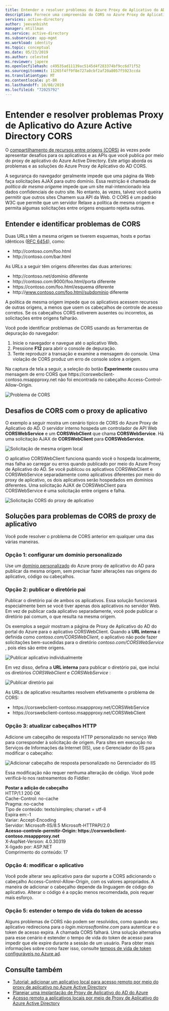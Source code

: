 ```yaml
---
title: Entender e resolver problemas do Azure Proxy de Aplicativo do AD CORS
description: Fornece uma compreensão do CORS no Azure Proxy de Aplicativo do AD e como identificar e resolver problemas de CORS.
services: active-directory
author: jeevanbisht
manager: mtillman
ms.service: active-directory
ms.subservice: app-mgmt
ms.workload: identity
ms.topic: conceptual
ms.date: 05/23/2019
ms.author: celested
ms.reviewer: japere
ms.openlocfilehash: c49535ad11139ac5145d4f283374bf9cc6d71f52
ms.sourcegitcommit: 11265f4ff9f8e727a0cbf2af20a8057f5923ccda
ms.translationtype: MT
ms.contentlocale: pt-BR
ms.lasthandoff: 10/08/2019
ms.locfileid: "72025792"
---
```

# <a name="understand-and-solve-azure-active-directory-application-proxy-cors-issues"></a>Entender e resolver problemas Proxy de Aplicativo do Azure Active Directory CORS

O [compartilhamento de recursos entre origens (CORS)](https://www.w3.org/TR/cors/) às vezes pode apresentar desafios para os aplicativos e as APIs que você publica por meio do proxy de aplicativo do Azure Active Directory. Este artigo aborda os problemas e as soluções do Azure Proxy de Aplicativo do AD CORS.

A segurança do navegador geralmente impede que uma página da Web faça solicitações AJAX para outro domínio. Essa restrição é chamada de *política de mesma origem*e impede que um site mal-intencionado leia dados confidenciais de outro site. No entanto, às vezes, talvez você queira permitir que outros sites Chamem sua API da Web. O CORS é um padrão W3C que permite que um servidor Relaxe a política de mesma origem e permita algumas solicitações entre origens enquanto rejeita outras.

## <a name="understand-and-identify-cors-issues"></a>Entender e identificar problemas de CORS

Duas URLs têm a mesma origem se tiverem esquemas, hosts e portas idênticos ([RFC 6454](https://tools.ietf.org/html/rfc6454)), como:

-   http:\//contoso.com/foo.html
-   http:\//contoso.com/bar.html

As URLs a seguir têm origens diferentes das duas anteriores:

-   http:\//contoso.net/domínio diferente
-   http:\//contoso.com:9000/foo.html/porta diferente
-   https:\//contoso.com/foo.html/esquema diferente
-   http:\//www.contoso.com/foo.html/subdomínio diferente

A política de mesma origem impede que os aplicativos acessem recursos de outras origens, a menos que usem os cabeçalhos de controle de acesso corretos. Se os cabeçalhos CORS estiverem ausentes ou incorretos, as solicitações entre origens falharão. 

Você pode identificar problemas de CORS usando as ferramentas de depuração do navegador:

1. Inicie o navegador e navegue até o aplicativo Web.
1. Pressione **F12** para abrir o console de depuração.
1. Tente reproduzir a transação e examine a mensagem do console. Uma violação de CORS produz um erro de console sobre a origem.

Na captura de tela a seguir, a seleção do botão **Experimente** causou uma mensagem de erro CORS que https:\//corswebclient-contoso.msappproxy.net não foi encontrada no cabeçalho Access-Control-Allow-Origin.

![Problema de CORS](./media/application-proxy-understand-cors-issues/image3.png)

## <a name="cors-challenges-with-application-proxy"></a>Desafios de CORS com o proxy de aplicativo

O exemplo a seguir mostra um cenário típico de CORS do Azure Proxy de Aplicativo do AD. O servidor interno hospeda um controlador de API Web **CORSWebService** e um **CORSWebClient** que chama **CORSWebService**. Há uma solicitação AJAX de **CORSWebClient** para **CORSWebService**.

![Solicitação de mesma origem local](./media/application-proxy-understand-cors-issues/image1.png)

O aplicativo CORSWebClient funciona quando você o hospeda localmente, mas falha ao carregar ou erros quando publicado por meio do Azure Proxy de Aplicativo do AD. Se você publicou os aplicativos CORSWebClient e CORSWebService separadamente como aplicativos diferentes por meio do proxy de aplicativo, os dois aplicativos serão hospedados em domínios diferentes. Uma solicitação AJAX de CORSWebClient para CORSWebService é uma solicitação entre origens e falha.

![Solicitação CORS do proxy de aplicativo](./media/application-proxy-understand-cors-issues/image2.png)

## <a name="solutions-for-application-proxy-cors-issues"></a>Soluções para problemas de CORS de proxy de aplicativo

Você pode resolver o problema de CORS anterior em qualquer uma das várias maneiras.

### <a name="option-1-set-up-a-custom-domain"></a>Opção 1: configurar um domínio personalizado

Use um [domínio personalizado](https://docs.microsoft.com/azure/active-directory/active-directory-application-proxy-custom-domains) do Azure proxy de aplicativo do AD para publicar da mesma origem, sem precisar fazer alterações nas origens do aplicativo, código ou cabeçalhos. 

### <a name="option-2-publish-the-parent-directory"></a>Opção 2: publicar o diretório pai

Publicar o diretório pai de ambos os aplicativos. Essa solução funcionará especialmente bem se você tiver apenas dois aplicativos no servidor Web. Em vez de publicar cada aplicativo separadamente, você pode publicar o diretório pai comum, o que resulta na mesma origem.

Os exemplos a seguir mostram a página de Proxy de Aplicativo do AD do portal do Azure para o aplicativo CORSWebClient.  Quando a **URL interna** é definida como *contoso.com/CORSWebClient*, o aplicativo não pode fazer solicitações bem-sucedidas para o diretório *contoso.com/CORSWebService* , pois eles são entre origens. 

![Publicar aplicativo individualmente](./media/application-proxy-understand-cors-issues/image4.png)

Em vez disso, defina a **URL interna** para publicar o diretório pai, que inclui os diretórios *CORSWebClient* e *CORSWebService* :

![Publicar diretório pai](./media/application-proxy-understand-cors-issues/image5.png)

As URLs de aplicativo resultantes resolvem efetivamente o problema de CORS:

- https:\//corswebclient-contoso.msappproxy.net/CORSWebService
- https:\//corswebclient-contoso.msappproxy.net/CORSWebClient

### <a name="option-3-update-http-headers"></a>Opção 3: atualizar cabeçalhos HTTP

Adicione um cabeçalho de resposta HTTP personalizado no serviço Web para corresponder à solicitação de origem. Para sites em execução no Serviços de Informações da Internet (IIS), use o Gerenciador do IIS para modificar o cabeçalho:

![Adicionar cabeçalho de resposta personalizado no Gerenciador do IIS](./media/application-proxy-understand-cors-issues/image6.png)

Essa modificação não requer nenhuma alteração de código. Você pode verificá-lo nos rastreamentos do Fiddler:

**Postar a adição de cabeçalho**\
HTTP/1.1 200 OK\
Cache-Control: no-cache \
Pragma: no-cache \
Tipo de conteúdo: texto/simples; charset = utf-8 \
Expira em:-1 \
Variar: Accept-Encoding \
Servidor: Microsoft-IIS/8.5 Microsoft-HTTPAPI/2.0 \
**Acesso-controle-permitir-Origin: https\://corswebclient-contoso.msappproxy.net**\
X-AspNet-Version: 4.0.30319 \
X-ligado por: ASP.NET \
Comprimento do conteúdo: 17

### <a name="option-4-modify-the-app"></a>Opção 4: modificar o aplicativo

Você pode alterar seu aplicativo para dar suporte a CORS adicionando o cabeçalho Access-Control-Allow-Origin, com os valores apropriados. A maneira de adicionar o cabeçalho depende da linguagem de código do aplicativo. Alterar o código é a opção menos recomendada, pois requer mais esforço.

### <a name="option-5-extend-the-lifetime-of-the-access-token"></a>Opção 5: estender o tempo de vida do token de acesso

Alguns problemas de CORS não podem ser resolvidos, como quando seu aplicativo redireciona para o *login.microsoftonline.com* para autenticar e o token de acesso expira. A chamada CORS falhará. Uma solução alternativa para esse cenário é estender o tempo de vida do token de acesso para impedir que ele expire durante a sessão de um usuário. Para obter mais informações sobre como fazer isso, consulte [tempos de vida de token configuráveis no Azure ad](../develop/active-directory-configurable-token-lifetimes.md).

## <a name="see-also"></a>Consulte também
- [Tutorial: adicionar um aplicativo local para acesso remoto por meio do proxy de aplicativo no Azure Active Directory](application-proxy-add-on-premises-application.md) 
- [Planejar uma implantação de Proxy de Aplicativo do AD do Azure](application-proxy-deployment-plan.md) 
- [Acesso remoto a aplicativos locais por meio de Proxy de Aplicativo do Azure Active Directory](application-proxy.md) 
